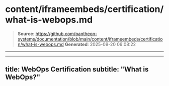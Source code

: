 # content/iframeembeds/certification/what-is-webops.md

> **Source**: https://github.com/pantheon-systems/documentation/blob/main/content/iframeembeds/certification/what-is-webops.md
> **Generated**: 2025-09-20 06:08:22

---

---
title: WebOps Certification
subtitle: "What is WebOps?"
---

<Partial file="certification-guide/what-is-webops.md" />
